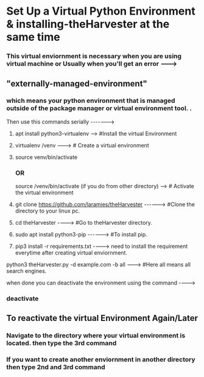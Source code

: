 # Set Up a Virtual Python Environment & installing-theHarvester at the same time

<h3> This virtual enviornment is necessary when you are using virtual machine or Usually when you'll get an error  ---></h3> <h2>"externally-managed-environment" </h2> <h3>which means your python environment that is managed outside of the package manager or virtual environment tool. 
. </h3>

Then use this commands serially ------->

1. apt install python3-virtualenv  --> #Install the virtual Environment

2. virtualenv /venv  --->  # Create a virtual environment

3. source venv/bin/activate  <h3>OR</h3> source /venv/bin/activate (if you do from other directory) --> # Activate the virtual environment

4. git clone https://github.com/laramies/theHarvester  ------> #Clone the directory to your linux pc.

5. cd theHarvester ----> #Go to theHarvester directory.

6. sudo apt install python3-pip  ------> #To install pip.

7. pip3 install -r requirements.txt ----> need to install the requirement everytime after creating virtual enviornment.

python3 theHarvester.py -d example.com -b all ---> #Here all means all search engines.

when done you can deactivate the environment using the command ----> <h3>deactivate</h3>

<h2>To reactivate the virtual Environment Again/Later</h2>

<h3>Navigate to the directory where your virtual environment is located. then type the 3rd command</h3>

<h3>If you want to create another enviornment in another directory then type 2nd and 3rd command</h3>

